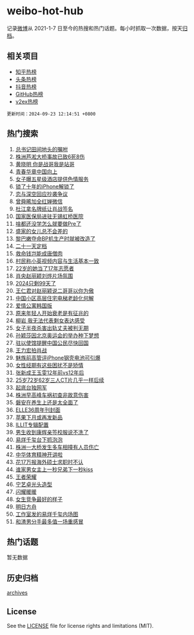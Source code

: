 # weibo-hot-hub

记录[微博](https://www.weibo.com)从 2021-1-7 日至今的热搜和热门话题。每小时抓取一次数据，按天[归档](archives)。

## 相关项目

- [知乎热榜](https://github.com/lonnyzhang423/zhihu-hot-hub)
- [头条热榜](https://github.com/lonnyzhang423/toutiao-hot-hub)
- [抖音热榜](https://github.com/lonnyzhang423/douyin-hot-hub)
- [GitHub热榜](https://github.com/lonnyzhang423/github-hot-hub)
- [v2ex热榜](https://github.com/lonnyzhang423/v2ex-hot-hub)


`更新时间：2024-09-23 12:14:51 +0800`

## 热门搜索

1. [总书记田间地头的嘱咐](https://m.weibo.cn/search?containerid=100103type%3D1%26t%3D10%26q%3D%23%E6%80%BB%E4%B9%A6%E8%AE%B0%E7%94%B0%E9%97%B4%E5%9C%B0%E5%A4%B4%E7%9A%84%E5%98%B1%E5%92%90%23&stream_entry_id=51&isnewpage=1&extparam=seat%3D1%26stream_entry_id%3D51%26c_type%3D51%26pos%3D0%26cate%3D10103%26dgr%3D0%26q%3D%2523%25E6%2580%25BB%25E4%25B9%25A6%25E8%25AE%25B0%25E7%2594%25B0%25E9%2597%25B4%25E5%259C%25B0%25E5%25A4%25B4%25E7%259A%2584%25E5%2598%25B1%25E5%2592%2590%2523%26filter_type%3Drealtimehot%26display_time%3D1727064890%26pre_seqid%3D17270648907420057086)
1. [株洲芦淞大桥事故已致6死8伤](https://m.weibo.cn/search?containerid=100103type%3D1%26t%3D10%26q%3D%23%E6%A0%AA%E6%B4%B2%E8%8A%A6%E6%B7%9E%E5%A4%A7%E6%A1%A5%E4%BA%8B%E6%95%85%E5%B7%B2%E8%87%B46%E6%AD%BB8%E4%BC%A4%23&stream_entry_id=31&isnewpage=1&extparam=seat%3D1%26realpos%3D1%26c_type%3D31%26flag%3D1%26cate%3D5001%26stream_entry_id%3D31%26lcate%3D5001%26pos%3D0%26band_rank%3D1%26dgr%3D0%26q%3D%2523%25E6%25A0%25AA%25E6%25B4%25B2%25E8%258A%25A6%25E6%25B7%259E%25E5%25A4%25A7%25E6%25A1%25A5%25E4%25BA%258B%25E6%2595%2585%25E5%25B7%25B2%25E8%2587%25B46%25E6%25AD%25BB8%25E4%25BC%25A4%2523%26filter_type%3Drealtimehot%26display_time%3D1727064890%26pre_seqid%3D17270648907420057086)
1. [黄晓明 你是战哥我是站哥](https://m.weibo.cn/search?containerid=100103type%3D1%26t%3D10%26q%3D%E9%BB%84%E6%99%93%E6%98%8E+%E4%BD%A0%E6%98%AF%E6%88%98%E5%93%A5%E6%88%91%E6%98%AF%E7%AB%99%E5%93%A5&stream_entry_id=31&isnewpage=1&extparam=seat%3D1%26realpos%3D2%26c_type%3D31%26flag%3D16%26cate%3D5001%26stream_entry_id%3D31%26lcate%3D5001%26pos%3D1%26band_rank%3D2%26dgr%3D0%26q%3D%25E9%25BB%2584%25E6%2599%2593%25E6%2598%258E%2520%25E4%25BD%25A0%25E6%2598%25AF%25E6%2588%2598%25E5%2593%25A5%25E6%2588%2591%25E6%2598%25AF%25E7%25AB%2599%25E5%2593%25A5%26filter_type%3Drealtimehot%26display_time%3D1727064890%26pre_seqid%3D17270648907420057086)
1. [青春华章中国向上](https://m.weibo.cn/search?containerid=100103type%3D1%26t%3D10%26q%3D%23%E9%9D%92%E6%98%A5%E5%8D%8E%E7%AB%A0%E4%B8%AD%E5%9B%BD%E5%90%91%E4%B8%8A%23&stream_entry_id=31&isnewpage=1&extparam=seat%3D1%26realpos%3D3%26c_type%3D31%26flag%3D0%26cate%3D5001%26stream_entry_id%3D31%26lcate%3D5001%26pos%3D2%26band_rank%3D3%26dgr%3D0%26q%3D%2523%25E9%259D%2592%25E6%2598%25A5%25E5%258D%258E%25E7%25AB%25A0%25E4%25B8%25AD%25E5%259B%25BD%25E5%2590%2591%25E4%25B8%258A%2523%26filter_type%3Drealtimehot%26display_time%3D1727064890%26pre_seqid%3D17270648907420057086)
1. [女子曝五星级酒店提供色情服务](https://m.weibo.cn/search?containerid=100103type%3D1%26t%3D10%26q%3D%23%E5%A5%B3%E5%AD%90%E6%9B%9D%E4%BA%94%E6%98%9F%E7%BA%A7%E9%85%92%E5%BA%97%E6%8F%90%E4%BE%9B%E8%89%B2%E6%83%85%E6%9C%8D%E5%8A%A1%23&stream_entry_id=31&isnewpage=1&extparam=seat%3D1%26realpos%3D4%26c_type%3D31%26flag%3D1%26cate%3D5001%26stream_entry_id%3D31%26lcate%3D5001%26pos%3D3%26band_rank%3D4%26dgr%3D0%26q%3D%2523%25E5%25A5%25B3%25E5%25AD%2590%25E6%259B%259D%25E4%25BA%2594%25E6%2598%259F%25E7%25BA%25A7%25E9%2585%2592%25E5%25BA%2597%25E6%258F%2590%25E4%25BE%259B%25E8%2589%25B2%25E6%2583%2585%25E6%259C%258D%25E5%258A%25A1%2523%26filter_type%3Drealtimehot%26display_time%3D1727064890%26pre_seqid%3D17270648907420057086)
1. [锁了十年的iPhone解锁了](https://m.weibo.cn/search?containerid=100103type%3D1%26t%3D10%26q%3D%23%E9%94%81%E4%BA%86%E5%8D%81%E5%B9%B4%E7%9A%84iPhone%E8%A7%A3%E9%94%81%E4%BA%86%23&stream_entry_id=31&isnewpage=1&extparam=seat%3D1%26realpos%3D5%26c_type%3D31%26flag%3D1%26cate%3D5001%26stream_entry_id%3D31%26lcate%3D5001%26pos%3D4%26band_rank%3D5%26dgr%3D0%26q%3D%2523%25E9%2594%2581%25E4%25BA%2586%25E5%258D%2581%25E5%25B9%25B4%25E7%259A%2584iPhone%25E8%25A7%25A3%25E9%2594%2581%25E4%25BA%2586%2523%26filter_type%3Drealtimehot%26display_time%3D1727064890%26pre_seqid%3D17270648907420057086)
1. [恋与深空回应抄袭争议](https://m.weibo.cn/search?containerid=100103type%3D1%26t%3D10%26q%3D%E6%81%8B%E4%B8%8E%E6%B7%B1%E7%A9%BA%E5%9B%9E%E5%BA%94%E6%8A%84%E8%A2%AD%E4%BA%89%E8%AE%AE&stream_entry_id=31&isnewpage=1&extparam=seat%3D1%26realpos%3D6%26c_type%3D31%26flag%3D1%26cate%3D5001%26stream_entry_id%3D31%26lcate%3D5001%26pos%3D5%26band_rank%3D6%26dgr%3D0%26q%3D%25E6%2581%258B%25E4%25B8%258E%25E6%25B7%25B1%25E7%25A9%25BA%25E5%259B%259E%25E5%25BA%2594%25E6%258A%2584%25E8%25A2%25AD%25E4%25BA%2589%25E8%25AE%25AE%26filter_type%3Drealtimehot%26display_time%3D1727064890%26pre_seqid%3D17270648907420057086)
1. [曾舜晞加全红婵微信](https://m.weibo.cn/search?containerid=100103type%3D1%26t%3D10%26q%3D%23%E6%9B%BE%E8%88%9C%E6%99%9E%E5%8A%A0%E5%85%A8%E7%BA%A2%E5%A9%B5%E5%BE%AE%E4%BF%A1%23&stream_entry_id=31&isnewpage=1&extparam=seat%3D1%26realpos%3D7%26c_type%3D31%26flag%3D0%26cate%3D5001%26stream_entry_id%3D31%26lcate%3D5001%26pos%3D6%26band_rank%3D7%26dgr%3D0%26q%3D%2523%25E6%259B%25BE%25E8%2588%259C%25E6%2599%259E%25E5%258A%25A0%25E5%2585%25A8%25E7%25BA%25A2%25E5%25A9%25B5%25E5%25BE%25AE%25E4%25BF%25A1%2523%26filter_type%3Drealtimehot%26display_time%3D1727064890%26pre_seqid%3D17270648907420057086)
1. [杜江拿名牌纸让肖战签名](https://m.weibo.cn/search?containerid=100103type%3D1%26t%3D10%26q%3D%23%E6%9D%9C%E6%B1%9F%E6%8B%BF%E5%90%8D%E7%89%8C%E7%BA%B8%E8%AE%A9%E8%82%96%E6%88%98%E7%AD%BE%E5%90%8D%23&stream_entry_id=31&isnewpage=1&extparam=seat%3D1%26realpos%3D8%26c_type%3D31%26flag%3D16%26cate%3D5001%26stream_entry_id%3D31%26lcate%3D5001%26pos%3D7%26band_rank%3D8%26dgr%3D0%26q%3D%2523%25E6%259D%259C%25E6%25B1%259F%25E6%258B%25BF%25E5%2590%258D%25E7%2589%258C%25E7%25BA%25B8%25E8%25AE%25A9%25E8%2582%2596%25E6%2588%2598%25E7%25AD%25BE%25E5%2590%258D%2523%26filter_type%3Drealtimehot%26display_time%3D1727064890%26pre_seqid%3D17270648907420057086)
1. [国家医保局进驻无锡虹桥医院](https://m.weibo.cn/search?containerid=100103type%3D1%26t%3D10%26q%3D%23%E5%9B%BD%E5%AE%B6%E5%8C%BB%E4%BF%9D%E5%B1%80%E8%BF%9B%E9%A9%BB%E6%97%A0%E9%94%A1%E8%99%B9%E6%A1%A5%E5%8C%BB%E9%99%A2%23&stream_entry_id=31&isnewpage=1&extparam=seat%3D1%26realpos%3D9%26c_type%3D31%26flag%3D1%26cate%3D5001%26stream_entry_id%3D31%26lcate%3D5001%26pos%3D8%26band_rank%3D9%26dgr%3D0%26q%3D%2523%25E5%259B%25BD%25E5%25AE%25B6%25E5%258C%25BB%25E4%25BF%259D%25E5%25B1%2580%25E8%25BF%259B%25E9%25A9%25BB%25E6%2597%25A0%25E9%2594%25A1%25E8%2599%25B9%25E6%25A1%25A5%25E5%258C%25BB%25E9%2599%25A2%2523%26filter_type%3Drealtimehot%26display_time%3D1727064890%26pre_seqid%3D17270648907420057086)
1. [啥都还没学怎么就要做Pre了](https://m.weibo.cn/search?containerid=100103type%3D1%26t%3D10%26q%3D%23%E5%95%A5%E9%83%BD%E8%BF%98%E6%B2%A1%E5%AD%A6%E6%80%8E%E4%B9%88%E5%B0%B1%E8%A6%81%E5%81%9APre%E4%BA%86%23&stream_entry_id=31&isnewpage=1&extparam=seat%3D1%26realpos%3D10%26c_type%3D31%26flag%3D0%26cate%3D5001%26stream_entry_id%3D31%26lcate%3D5001%26pos%3D9%26band_rank%3D10%26dgr%3D0%26q%3D%2523%25E5%2595%25A5%25E9%2583%25BD%25E8%25BF%2598%25E6%25B2%25A1%25E5%25AD%25A6%25E6%2580%258E%25E4%25B9%2588%25E5%25B0%25B1%25E8%25A6%2581%25E5%2581%259APre%25E4%25BA%2586%2523%26filter_type%3Drealtimehot%26display_time%3D1727064890%26pre_seqid%3D17270648907420057086)
1. [盛家的女儿总不会差的](https://m.weibo.cn/search?containerid=100103type%3D1%26t%3D10%26q%3D%E7%9B%9B%E5%AE%B6%E7%9A%84%E5%A5%B3%E5%84%BF%E6%80%BB%E4%B8%8D%E4%BC%9A%E5%B7%AE%E7%9A%84&stream_entry_id=31&isnewpage=1&extparam=seat%3D1%26realpos%3D11%26c_type%3D31%26flag%3D2%26cate%3D5001%26stream_entry_id%3D31%26lcate%3D5001%26pos%3D10%26band_rank%3D11%26dgr%3D0%26q%3D%25E7%259B%259B%25E5%25AE%25B6%25E7%259A%2584%25E5%25A5%25B3%25E5%2584%25BF%25E6%2580%25BB%25E4%25B8%258D%25E4%25BC%259A%25E5%25B7%25AE%25E7%259A%2584%26filter_type%3Drealtimehot%26display_time%3D1727064890%26pre_seqid%3D17270648907420057086)
1. [黎巴嫩夺命BP机生产时就被改造了](https://m.weibo.cn/search?containerid=100103type%3D1%26t%3D10%26q%3D%23%E9%BB%8E%E5%B7%B4%E5%AB%A9%E5%A4%BA%E5%91%BDBP%E6%9C%BA%E7%94%9F%E4%BA%A7%E6%97%B6%E5%B0%B1%E8%A2%AB%E6%94%B9%E9%80%A0%E4%BA%86%23&stream_entry_id=31&isnewpage=1&extparam=seat%3D1%26realpos%3D12%26c_type%3D31%26flag%3D1%26cate%3D5001%26stream_entry_id%3D31%26lcate%3D5001%26pos%3D11%26band_rank%3D12%26dgr%3D0%26q%3D%2523%25E9%25BB%258E%25E5%25B7%25B4%25E5%25AB%25A9%25E5%25A4%25BA%25E5%2591%25BDBP%25E6%259C%25BA%25E7%2594%259F%25E4%25BA%25A7%25E6%2597%25B6%25E5%25B0%25B1%25E8%25A2%25AB%25E6%2594%25B9%25E9%2580%25A0%25E4%25BA%2586%2523%26filter_type%3Drealtimehot%26display_time%3D1727064890%26pre_seqid%3D17270648907420057086)
1. [二十一天定档](https://m.weibo.cn/search?containerid=100103type%3D1%26t%3D10%26q%3D%23%E4%BA%8C%E5%8D%81%E4%B8%80%E5%A4%A9%E5%AE%9A%E6%A1%A3%23&stream_entry_id=31&isnewpage=1&extparam=seat%3D1%26realpos%3D13%26c_type%3D31%26flag%3D1%26cate%3D5001%26stream_entry_id%3D31%26lcate%3D5001%26pos%3D12%26band_rank%3D13%26dgr%3D0%26q%3D%2523%25E4%25BA%258C%25E5%258D%2581%25E4%25B8%2580%25E5%25A4%25A9%25E5%25AE%259A%25E6%25A1%25A3%2523%26filter_type%3Drealtimehot%26display_time%3D1727064890%26pre_seqid%3D17270648907420057086)
1. [救命钱岂能成唐僧肉](https://m.weibo.cn/search?containerid=100103type%3D1%26t%3D10%26q%3D%23%E6%95%91%E5%91%BD%E9%92%B1%E5%B2%82%E8%83%BD%E6%88%90%E5%94%90%E5%83%A7%E8%82%89%23&stream_entry_id=31&isnewpage=1&extparam=seat%3D1%26realpos%3D14%26c_type%3D31%26flag%3D1%26cate%3D5001%26stream_entry_id%3D31%26lcate%3D5001%26pos%3D13%26band_rank%3D14%26dgr%3D0%26q%3D%2523%25E6%2595%2591%25E5%2591%25BD%25E9%2592%25B1%25E5%25B2%2582%25E8%2583%25BD%25E6%2588%2590%25E5%2594%2590%25E5%2583%25A7%25E8%2582%2589%2523%26filter_type%3Drealtimehot%26display_time%3D1727064890%26pre_seqid%3D17270648907420057086)
1. [村民称小英视频内容与生活基本一致](https://m.weibo.cn/search?containerid=100103type%3D1%26t%3D10%26q%3D%23%E6%9D%91%E6%B0%91%E7%A7%B0%E5%B0%8F%E8%8B%B1%E8%A7%86%E9%A2%91%E5%86%85%E5%AE%B9%E4%B8%8E%E7%94%9F%E6%B4%BB%E5%9F%BA%E6%9C%AC%E4%B8%80%E8%87%B4%23&stream_entry_id=31&isnewpage=1&extparam=seat%3D1%26realpos%3D15%26c_type%3D31%26flag%3D1%26cate%3D5001%26stream_entry_id%3D31%26lcate%3D5001%26pos%3D14%26band_rank%3D15%26dgr%3D0%26q%3D%2523%25E6%259D%2591%25E6%25B0%2591%25E7%25A7%25B0%25E5%25B0%258F%25E8%258B%25B1%25E8%25A7%2586%25E9%25A2%2591%25E5%2586%2585%25E5%25AE%25B9%25E4%25B8%258E%25E7%2594%259F%25E6%25B4%25BB%25E5%259F%25BA%25E6%259C%25AC%25E4%25B8%2580%25E8%2587%25B4%2523%26filter_type%3Drealtimehot%26display_time%3D1727064890%26pre_seqid%3D17270648907420057086)
1. [22岁的她当了17年志愿者](https://m.weibo.cn/search?containerid=100103type%3D1%26t%3D10%26q%3D%2322%E5%B2%81%E7%9A%84%E5%A5%B9%E5%BD%93%E4%BA%8617%E5%B9%B4%E5%BF%97%E6%84%BF%E8%80%85%23&stream_entry_id=31&isnewpage=1&extparam=seat%3D1%26realpos%3D16%26c_type%3D31%26flag%3D32768%26cate%3D5001%26stream_entry_id%3D31%26lcate%3D5001%26pos%3D15%26band_rank%3D16%26dgr%3D0%26q%3D%252322%25E5%25B2%2581%25E7%259A%2584%25E5%25A5%25B9%25E5%25BD%2593%25E4%25BA%258617%25E5%25B9%25B4%25E5%25BF%2597%25E6%2584%25BF%25E8%2580%2585%2523%26filter_type%3Drealtimehot%26display_time%3D1727064890%26pre_seqid%3D17270648907420057086)
1. [肖央赵丽颖刘烨片场氛围](https://m.weibo.cn/search?containerid=100103type%3D1%26t%3D10%26q%3D%23%E8%82%96%E5%A4%AE%E8%B5%B5%E4%B8%BD%E9%A2%96%E5%88%98%E7%83%A8%E7%89%87%E5%9C%BA%E6%B0%9B%E5%9B%B4%23&stream_entry_id=31&isnewpage=1&extparam=seat%3D1%26realpos%3D17%26c_type%3D31%26flag%3D1%26cate%3D5001%26stream_entry_id%3D31%26lcate%3D5001%26pos%3D16%26band_rank%3D17%26dgr%3D0%26q%3D%2523%25E8%2582%2596%25E5%25A4%25AE%25E8%25B5%25B5%25E4%25B8%25BD%25E9%25A2%2596%25E5%2588%2598%25E7%2583%25A8%25E7%2589%2587%25E5%259C%25BA%25E6%25B0%259B%25E5%259B%25B4%2523%26filter_type%3Drealtimehot%26display_time%3D1727064890%26pre_seqid%3D17270648907420057086)
1. [2024只剩99天了](https://m.weibo.cn/search?containerid=100103type%3D1%26t%3D10%26q%3D%232024%E5%8F%AA%E5%89%A999%E5%A4%A9%E4%BA%86%23&stream_entry_id=31&isnewpage=1&extparam=seat%3D1%26realpos%3D18%26c_type%3D31%26flag%3D0%26cate%3D5001%26stream_entry_id%3D31%26lcate%3D5001%26pos%3D17%26band_rank%3D18%26dgr%3D0%26q%3D%25232024%25E5%258F%25AA%25E5%2589%25A999%25E5%25A4%25A9%25E4%25BA%2586%2523%26filter_type%3Drealtimehot%26display_time%3D1727064890%26pre_seqid%3D17270648907420057086)
1. [王仁君对赵丽颖说二哥哥以你为傲](https://m.weibo.cn/search?containerid=100103type%3D1%26t%3D10%26q%3D%23%E7%8E%8B%E4%BB%81%E5%90%9B%E5%AF%B9%E8%B5%B5%E4%B8%BD%E9%A2%96%E8%AF%B4%E4%BA%8C%E5%93%A5%E5%93%A5%E4%BB%A5%E4%BD%A0%E4%B8%BA%E5%82%B2%23&stream_entry_id=31&isnewpage=1&extparam=seat%3D1%26realpos%3D19%26c_type%3D31%26flag%3D1%26cate%3D5001%26stream_entry_id%3D31%26lcate%3D5001%26pos%3D18%26band_rank%3D19%26dgr%3D0%26q%3D%2523%25E7%258E%258B%25E4%25BB%2581%25E5%2590%259B%25E5%25AF%25B9%25E8%25B5%25B5%25E4%25B8%25BD%25E9%25A2%2596%25E8%25AF%25B4%25E4%25BA%258C%25E5%2593%25A5%25E5%2593%25A5%25E4%25BB%25A5%25E4%25BD%25A0%25E4%25B8%25BA%25E5%2582%25B2%2523%26filter_type%3Drealtimehot%26display_time%3D1727064890%26pre_seqid%3D17270648907420057086)
1. [中国小区高层住宅电梯老龄化何解](https://m.weibo.cn/search?containerid=100103type%3D1%26t%3D10%26q%3D%23%E4%B8%AD%E5%9B%BD%E5%B0%8F%E5%8C%BA%E9%AB%98%E5%B1%82%E4%BD%8F%E5%AE%85%E7%94%B5%E6%A2%AF%E8%80%81%E9%BE%84%E5%8C%96%E4%BD%95%E8%A7%A3%23&stream_entry_id=31&isnewpage=1&extparam=seat%3D1%26realpos%3D20%26c_type%3D31%26flag%3D1%26cate%3D5001%26stream_entry_id%3D31%26lcate%3D5001%26pos%3D19%26band_rank%3D20%26dgr%3D0%26q%3D%2523%25E4%25B8%25AD%25E5%259B%25BD%25E5%25B0%258F%25E5%258C%25BA%25E9%25AB%2598%25E5%25B1%2582%25E4%25BD%258F%25E5%25AE%2585%25E7%2594%25B5%25E6%25A2%25AF%25E8%2580%2581%25E9%25BE%2584%25E5%258C%2596%25E4%25BD%2595%25E8%25A7%25A3%2523%26filter_type%3Drealtimehot%26display_time%3D1727064890%26pre_seqid%3D17270648907420057086)
1. [爱情公寓韩国版](https://m.weibo.cn/search?containerid=100103type%3D1%26t%3D10%26q%3D%E7%88%B1%E6%83%85%E5%85%AC%E5%AF%93%E9%9F%A9%E5%9B%BD%E7%89%88&stream_entry_id=31&isnewpage=1&extparam=seat%3D1%26realpos%3D21%26c_type%3D31%26flag%3D1%26cate%3D5001%26stream_entry_id%3D31%26lcate%3D5001%26pos%3D20%26band_rank%3D21%26dgr%3D0%26q%3D%25E7%2588%25B1%25E6%2583%2585%25E5%2585%25AC%25E5%25AF%2593%25E9%259F%25A9%25E5%259B%25BD%25E7%2589%2588%26filter_type%3Drealtimehot%26display_time%3D1727064890%26pre_seqid%3D17270648907420057086)
1. [原来年轻人开始衰老是有征兆的](https://m.weibo.cn/search?containerid=100103type%3D1%26t%3D10%26q%3D%23%E5%8E%9F%E6%9D%A5%E5%B9%B4%E8%BD%BB%E4%BA%BA%E5%BC%80%E5%A7%8B%E8%A1%B0%E8%80%81%E6%98%AF%E6%9C%89%E5%BE%81%E5%85%86%E7%9A%84%23&stream_entry_id=31&isnewpage=1&extparam=seat%3D1%26realpos%3D22%26c_type%3D31%26flag%3D1%26cate%3D5001%26stream_entry_id%3D31%26lcate%3D5001%26pos%3D21%26band_rank%3D22%26dgr%3D0%26q%3D%2523%25E5%258E%259F%25E6%259D%25A5%25E5%25B9%25B4%25E8%25BD%25BB%25E4%25BA%25BA%25E5%25BC%2580%25E5%25A7%258B%25E8%25A1%25B0%25E8%2580%2581%25E6%2598%25AF%25E6%259C%2589%25E5%25BE%2581%25E5%2585%2586%25E7%259A%2584%2523%26filter_type%3Drealtimehot%26display_time%3D1727064890%26pre_seqid%3D17270648907420057086)
1. [柳岩 我无法代表剩女表达感受](https://m.weibo.cn/search?containerid=100103type%3D1%26t%3D10%26q%3D%E6%9F%B3%E5%B2%A9+%E6%88%91%E6%97%A0%E6%B3%95%E4%BB%A3%E8%A1%A8%E5%89%A9%E5%A5%B3%E8%A1%A8%E8%BE%BE%E6%84%9F%E5%8F%97&stream_entry_id=31&isnewpage=1&extparam=seat%3D1%26realpos%3D23%26c_type%3D31%26flag%3D1%26cate%3D5001%26stream_entry_id%3D31%26lcate%3D5001%26pos%3D22%26band_rank%3D23%26dgr%3D0%26q%3D%25E6%259F%25B3%25E5%25B2%25A9%2520%25E6%2588%2591%25E6%2597%25A0%25E6%25B3%2595%25E4%25BB%25A3%25E8%25A1%25A8%25E5%2589%25A9%25E5%25A5%25B3%25E8%25A1%25A8%25E8%25BE%25BE%25E6%2584%259F%25E5%258F%2597%26filter_type%3Drealtimehot%26display_time%3D1727064890%26pre_seqid%3D17270648907420057086)
1. [女子半夜杀害出轨丈夫被判无期](https://m.weibo.cn/search?containerid=100103type%3D1%26t%3D10%26q%3D%23%E5%A5%B3%E5%AD%90%E5%8D%8A%E5%A4%9C%E6%9D%80%E5%AE%B3%E5%87%BA%E8%BD%A8%E4%B8%88%E5%A4%AB%E8%A2%AB%E5%88%A4%E6%97%A0%E6%9C%9F%23&stream_entry_id=31&isnewpage=1&extparam=seat%3D1%26realpos%3D24%26c_type%3D31%26flag%3D0%26cate%3D5001%26stream_entry_id%3D31%26lcate%3D5001%26pos%3D23%26band_rank%3D24%26dgr%3D0%26q%3D%2523%25E5%25A5%25B3%25E5%25AD%2590%25E5%258D%258A%25E5%25A4%259C%25E6%259D%2580%25E5%25AE%25B3%25E5%2587%25BA%25E8%25BD%25A8%25E4%25B8%2588%25E5%25A4%25AB%25E8%25A2%25AB%25E5%2588%25A4%25E6%2597%25A0%25E6%259C%259F%2523%26filter_type%3Drealtimehot%26display_time%3D1727064890%26pre_seqid%3D17270648907420057086)
1. [孙颖莎因北京奥运会的举办种下梦想](https://m.weibo.cn/search?containerid=100103type%3D1%26t%3D10%26q%3D%23%E5%AD%99%E9%A2%96%E8%8E%8E%E5%9B%A0%E5%8C%97%E4%BA%AC%E5%A5%A5%E8%BF%90%E4%BC%9A%E7%9A%84%E4%B8%BE%E5%8A%9E%E7%A7%8D%E4%B8%8B%E6%A2%A6%E6%83%B3%23&stream_entry_id=31&isnewpage=1&extparam=seat%3D1%26realpos%3D25%26c_type%3D31%26flag%3D1%26cate%3D5001%26stream_entry_id%3D31%26lcate%3D5001%26pos%3D24%26band_rank%3D25%26dgr%3D0%26q%3D%2523%25E5%25AD%2599%25E9%25A2%2596%25E8%258E%258E%25E5%259B%25A0%25E5%258C%2597%25E4%25BA%25AC%25E5%25A5%25A5%25E8%25BF%2590%25E4%25BC%259A%25E7%259A%2584%25E4%25B8%25BE%25E5%258A%259E%25E7%25A7%258D%25E4%25B8%258B%25E6%25A2%25A6%25E6%2583%25B3%2523%26filter_type%3Drealtimehot%26display_time%3D1727064890%26pre_seqid%3D17270648907420057086)
1. [驻以使馆提醒中国公民尽快回国](https://m.weibo.cn/search?containerid=100103type%3D1%26t%3D10%26q%3D%23%E9%A9%BB%E4%BB%A5%E4%BD%BF%E9%A6%86%E6%8F%90%E9%86%92%E4%B8%AD%E5%9B%BD%E5%85%AC%E6%B0%91%E5%B0%BD%E5%BF%AB%E5%9B%9E%E5%9B%BD%23&stream_entry_id=31&isnewpage=1&extparam=seat%3D1%26realpos%3D26%26c_type%3D31%26flag%3D1%26cate%3D5001%26stream_entry_id%3D31%26lcate%3D5001%26pos%3D25%26band_rank%3D26%26dgr%3D0%26q%3D%2523%25E9%25A9%25BB%25E4%25BB%25A5%25E4%25BD%25BF%25E9%25A6%2586%25E6%258F%2590%25E9%2586%2592%25E4%25B8%25AD%25E5%259B%25BD%25E5%2585%25AC%25E6%25B0%2591%25E5%25B0%25BD%25E5%25BF%25AB%25E5%259B%259E%25E5%259B%25BD%2523%26filter_type%3Drealtimehot%26display_time%3D1727064890%26pre_seqid%3D17270648907420057086)
1. [王力宏拍肖战](https://m.weibo.cn/search?containerid=100103type%3D1%26t%3D10%26q%3D%23%E7%8E%8B%E5%8A%9B%E5%AE%8F%E6%8B%8D%E8%82%96%E6%88%98%23&stream_entry_id=31&isnewpage=1&extparam=seat%3D1%26realpos%3D27%26c_type%3D31%26flag%3D0%26cate%3D5001%26stream_entry_id%3D31%26lcate%3D5001%26pos%3D26%26band_rank%3D27%26dgr%3D0%26q%3D%2523%25E7%258E%258B%25E5%258A%259B%25E5%25AE%258F%25E6%258B%258D%25E8%2582%2596%25E6%2588%2598%2523%26filter_type%3Drealtimehot%26display_time%3D1727064890%26pre_seqid%3D17270648907420057086)
1. [魅族前高管评iPhone钢壳电池可引爆](https://m.weibo.cn/search?containerid=100103type%3D1%26t%3D10%26q%3D%23%E9%AD%85%E6%97%8F%E5%89%8D%E9%AB%98%E7%AE%A1%E8%AF%84iPhone%E9%92%A2%E5%A3%B3%E7%94%B5%E6%B1%A0%E5%8F%AF%E5%BC%95%E7%88%86%23&stream_entry_id=31&isnewpage=1&extparam=seat%3D1%26realpos%3D28%26c_type%3D31%26flag%3D1%26cate%3D5001%26stream_entry_id%3D31%26lcate%3D5001%26pos%3D27%26band_rank%3D28%26dgr%3D0%26q%3D%2523%25E9%25AD%2585%25E6%2597%258F%25E5%2589%258D%25E9%25AB%2598%25E7%25AE%25A1%25E8%25AF%2584iPhone%25E9%2592%25A2%25E5%25A3%25B3%25E7%2594%25B5%25E6%25B1%25A0%25E5%258F%25AF%25E5%25BC%2595%25E7%2588%2586%2523%26filter_type%3Drealtimehot%26display_time%3D1727064890%26pre_seqid%3D17270648907420057086)
1. [女性经期有这些困扰不是矫情](https://m.weibo.cn/search?containerid=100103type%3D1%26t%3D10%26q%3D%23%E5%A5%B3%E6%80%A7%E7%BB%8F%E6%9C%9F%E6%9C%89%E8%BF%99%E4%BA%9B%E5%9B%B0%E6%89%B0%E4%B8%8D%E6%98%AF%E7%9F%AB%E6%83%85%23&stream_entry_id=31&isnewpage=1&extparam=seat%3D1%26realpos%3D29%26c_type%3D31%26flag%3D0%26cate%3D5001%26stream_entry_id%3D31%26filter_type%3Drealtimehot%26lcate%3D5001%26q%3D%2523%25E5%25A5%25B3%25E6%2580%25A7%25E7%25BB%258F%25E6%259C%259F%25E6%259C%2589%25E8%25BF%2599%25E4%25BA%259B%25E5%259B%25B0%25E6%2589%25B0%25E4%25B8%258D%25E6%2598%25AF%25E7%259F%25AB%25E6%2583%2585%2523%26adid%3D255957%26dgr%3D0%26band_rank%3D29%26pos%3D28%26display_time%3D1727064890%26pre_seqid%3D17270648907420057086)
1. [张新成王玉雯12年前vs12年后](https://m.weibo.cn/search?containerid=100103type%3D1%26t%3D10%26q%3D%23%E5%BC%A0%E6%96%B0%E6%88%90%E7%8E%8B%E7%8E%89%E9%9B%AF12%E5%B9%B4%E5%89%8Dvs12%E5%B9%B4%E5%90%8E%23&stream_entry_id=31&isnewpage=1&extparam=seat%3D1%26realpos%3D30%26c_type%3D31%26flag%3D0%26cate%3D5001%26stream_entry_id%3D31%26lcate%3D5001%26pos%3D29%26band_rank%3D30%26dgr%3D0%26q%3D%2523%25E5%25BC%25A0%25E6%2596%25B0%25E6%2588%2590%25E7%258E%258B%25E7%258E%2589%25E9%259B%25AF12%25E5%25B9%25B4%25E5%2589%258Dvs12%25E5%25B9%25B4%25E5%2590%258E%2523%26filter_type%3Drealtimehot%26display_time%3D1727064890%26pre_seqid%3D17270648907420057086)
1. [25岁72岁62岁三人CT片几乎一样后续](https://m.weibo.cn/search?containerid=100103type%3D1%26t%3D10%26q%3D25%E5%B2%8172%E5%B2%8162%E5%B2%81%E4%B8%89%E4%BA%BACT%E7%89%87%E5%87%A0%E4%B9%8E%E4%B8%80%E6%A0%B7%E5%90%8E%E7%BB%AD&stream_entry_id=31&isnewpage=1&extparam=seat%3D1%26realpos%3D31%26c_type%3D31%26flag%3D1%26cate%3D5001%26stream_entry_id%3D31%26lcate%3D5001%26pos%3D30%26band_rank%3D31%26dgr%3D0%26q%3D25%25E5%25B2%258172%25E5%25B2%258162%25E5%25B2%2581%25E4%25B8%2589%25E4%25BA%25BACT%25E7%2589%2587%25E5%2587%25A0%25E4%25B9%258E%25E4%25B8%2580%25E6%25A0%25B7%25E5%2590%258E%25E7%25BB%25AD%26filter_type%3Drealtimehot%26display_time%3D1727064890%26pre_seqid%3D17270648907420057086)
1. [起底台独网军](https://m.weibo.cn/search?containerid=100103type%3D1%26t%3D10%26q%3D%23%E8%B5%B7%E5%BA%95%E5%8F%B0%E7%8B%AC%E7%BD%91%E5%86%9B%23&stream_entry_id=31&isnewpage=1&extparam=seat%3D1%26realpos%3D32%26c_type%3D31%26flag%3D0%26cate%3D5001%26stream_entry_id%3D31%26lcate%3D5001%26pos%3D31%26band_rank%3D32%26dgr%3D0%26q%3D%2523%25E8%25B5%25B7%25E5%25BA%2595%25E5%258F%25B0%25E7%258B%25AC%25E7%25BD%2591%25E5%2586%259B%2523%26filter_type%3Drealtimehot%26display_time%3D1727064890%26pre_seqid%3D17270648907420057086)
1. [株洲早高峰车祸初查非故意伤害](https://m.weibo.cn/search?containerid=100103type%3D1%26t%3D10%26q%3D%23%E6%A0%AA%E6%B4%B2%E6%97%A9%E9%AB%98%E5%B3%B0%E8%BD%A6%E7%A5%B8%E5%88%9D%E6%9F%A5%E9%9D%9E%E6%95%85%E6%84%8F%E4%BC%A4%E5%AE%B3%23&stream_entry_id=31&isnewpage=1&extparam=seat%3D1%26realpos%3D33%26c_type%3D31%26flag%3D1%26cate%3D5001%26stream_entry_id%3D31%26lcate%3D5001%26pos%3D32%26band_rank%3D33%26dgr%3D0%26q%3D%2523%25E6%25A0%25AA%25E6%25B4%25B2%25E6%2597%25A9%25E9%25AB%2598%25E5%25B3%25B0%25E8%25BD%25A6%25E7%25A5%25B8%25E5%2588%259D%25E6%259F%25A5%25E9%259D%259E%25E6%2595%2585%25E6%2584%258F%25E4%25BC%25A4%25E5%25AE%25B3%2523%26filter_type%3Drealtimehot%26display_time%3D1727064890%26pre_seqid%3D17270648907420057086)
1. [磐安在养生上还是太全面了](https://m.weibo.cn/search?containerid=100103type%3D1%26t%3D10%26q%3D%23%E7%A3%90%E5%AE%89%E5%9C%A8%E5%85%BB%E7%94%9F%E4%B8%8A%E8%BF%98%E6%98%AF%E5%A4%AA%E5%85%A8%E9%9D%A2%E4%BA%86%23&stream_entry_id=31&isnewpage=1&extparam=seat%3D1%26realpos%3D34%26c_type%3D31%26flag%3D0%26cate%3D5001%26stream_entry_id%3D31%26filter_type%3Drealtimehot%26lcate%3D5001%26q%3D%2523%25E7%25A3%2590%25E5%25AE%2589%25E5%259C%25A8%25E5%2585%25BB%25E7%2594%259F%25E4%25B8%258A%25E8%25BF%2598%25E6%2598%25AF%25E5%25A4%25AA%25E5%2585%25A8%25E9%259D%25A2%25E4%25BA%2586%2523%26adid%3D256222%26dgr%3D0%26band_rank%3D34%26pos%3D33%26display_time%3D1727064890%26pre_seqid%3D17270648907420057086)
1. [ELLE36周年刊封面](https://m.weibo.cn/search?containerid=100103type%3D1%26t%3D10%26q%3D%23ELLE36%E5%91%A8%E5%B9%B4%E5%88%8A%E5%B0%81%E9%9D%A2%23&stream_entry_id=31&isnewpage=1&extparam=seat%3D1%26realpos%3D35%26c_type%3D31%26flag%3D1%26cate%3D5001%26stream_entry_id%3D31%26lcate%3D5001%26pos%3D34%26band_rank%3D35%26dgr%3D0%26q%3D%2523ELLE36%25E5%2591%25A8%25E5%25B9%25B4%25E5%2588%258A%25E5%25B0%2581%25E9%259D%25A2%2523%26filter_type%3Drealtimehot%26display_time%3D1727064890%26pre_seqid%3D17270648907420057086)
1. [苹果下月或再发新品](https://m.weibo.cn/search?containerid=100103type%3D1%26t%3D10%26q%3D%23%E8%8B%B9%E6%9E%9C%E4%B8%8B%E6%9C%88%E6%88%96%E5%86%8D%E5%8F%91%E6%96%B0%E5%93%81%23&stream_entry_id=31&isnewpage=1&extparam=seat%3D1%26realpos%3D36%26c_type%3D31%26flag%3D1%26cate%3D5001%26stream_entry_id%3D31%26lcate%3D5001%26pos%3D35%26band_rank%3D36%26dgr%3D0%26q%3D%2523%25E8%258B%25B9%25E6%259E%259C%25E4%25B8%258B%25E6%259C%2588%25E6%2588%2596%25E5%2586%258D%25E5%258F%2591%25E6%2596%25B0%25E5%2593%2581%2523%26filter_type%3Drealtimehot%26display_time%3D1727064890%26pre_seqid%3D17270648907420057086)
1. [ILLIT专辑配置](https://m.weibo.cn/search?containerid=100103type%3D1%26t%3D10%26q%3DILLIT%E4%B8%93%E8%BE%91%E9%85%8D%E7%BD%AE&stream_entry_id=31&isnewpage=1&extparam=seat%3D1%26realpos%3D37%26c_type%3D31%26flag%3D1%26cate%3D5001%26stream_entry_id%3D31%26lcate%3D5001%26pos%3D36%26band_rank%3D37%26dgr%3D0%26q%3DILLIT%25E4%25B8%2593%25E8%25BE%2591%25E9%2585%258D%25E7%25BD%25AE%26filter_type%3Drealtimehot%26display_time%3D1727064890%26pre_seqid%3D17270648907420057086)
1. [男生收到康辉亲签校服说不洗了](https://m.weibo.cn/search?containerid=100103type%3D1%26t%3D10%26q%3D%23%E7%94%B7%E7%94%9F%E6%94%B6%E5%88%B0%E5%BA%B7%E8%BE%89%E4%BA%B2%E7%AD%BE%E6%A0%A1%E6%9C%8D%E8%AF%B4%E4%B8%8D%E6%B4%97%E4%BA%86%23&stream_entry_id=31&isnewpage=1&extparam=seat%3D1%26realpos%3D38%26c_type%3D31%26flag%3D32768%26cate%3D5001%26stream_entry_id%3D31%26lcate%3D5001%26pos%3D37%26band_rank%3D38%26dgr%3D0%26q%3D%2523%25E7%2594%25B7%25E7%2594%259F%25E6%2594%25B6%25E5%2588%25B0%25E5%25BA%25B7%25E8%25BE%2589%25E4%25BA%25B2%25E7%25AD%25BE%25E6%25A0%25A1%25E6%259C%258D%25E8%25AF%25B4%25E4%25B8%258D%25E6%25B4%2597%25E4%25BA%2586%2523%26filter_type%3Drealtimehot%26display_time%3D1727064890%26pre_seqid%3D17270648907420057086)
1. [易烊千玺台下抓泡泡](https://m.weibo.cn/search?containerid=100103type%3D1%26t%3D10%26q%3D%E6%98%93%E7%83%8A%E5%8D%83%E7%8E%BA%E5%8F%B0%E4%B8%8B%E6%8A%93%E6%B3%A1%E6%B3%A1&stream_entry_id=31&isnewpage=1&extparam=seat%3D1%26realpos%3D39%26c_type%3D31%26flag%3D0%26cate%3D5001%26stream_entry_id%3D31%26lcate%3D5001%26pos%3D38%26band_rank%3D39%26dgr%3D0%26q%3D%25E6%2598%2593%25E7%2583%258A%25E5%258D%2583%25E7%258E%25BA%25E5%258F%25B0%25E4%25B8%258B%25E6%258A%2593%25E6%25B3%25A1%25E6%25B3%25A1%26filter_type%3Drealtimehot%26display_time%3D1727064890%26pre_seqid%3D17270648907420057086)
1. [株洲一大桥发生多车相撞有人员伤亡](https://m.weibo.cn/search?containerid=100103type%3D1%26t%3D10%26q%3D%23%E6%A0%AA%E6%B4%B2%E4%B8%80%E5%A4%A7%E6%A1%A5%E5%8F%91%E7%94%9F%E5%A4%9A%E8%BD%A6%E7%9B%B8%E6%92%9E%E6%9C%89%E4%BA%BA%E5%91%98%E4%BC%A4%E4%BA%A1%23&stream_entry_id=31&isnewpage=1&extparam=seat%3D1%26realpos%3D40%26c_type%3D31%26flag%3D0%26cate%3D5001%26stream_entry_id%3D31%26lcate%3D5001%26pos%3D39%26band_rank%3D40%26dgr%3D0%26q%3D%2523%25E6%25A0%25AA%25E6%25B4%25B2%25E4%25B8%2580%25E5%25A4%25A7%25E6%25A1%25A5%25E5%258F%2591%25E7%2594%259F%25E5%25A4%259A%25E8%25BD%25A6%25E7%259B%25B8%25E6%2592%259E%25E6%259C%2589%25E4%25BA%25BA%25E5%2591%2598%25E4%25BC%25A4%25E4%25BA%25A1%2523%26filter_type%3Drealtimehot%26display_time%3D1727064890%26pre_seqid%3D17270648907420057086)
1. [中华体育精神开讲啦](https://m.weibo.cn/search?containerid=100103type%3D1%26t%3D10%26q%3D%23%E4%B8%AD%E5%8D%8E%E4%BD%93%E8%82%B2%E7%B2%BE%E7%A5%9E%E5%BC%80%E8%AE%B2%E5%95%A6%23&stream_entry_id=31&isnewpage=1&extparam=seat%3D1%26realpos%3D41%26c_type%3D31%26flag%3D1%26cate%3D5001%26stream_entry_id%3D31%26lcate%3D5001%26pos%3D40%26band_rank%3D41%26dgr%3D0%26q%3D%2523%25E4%25B8%25AD%25E5%258D%258E%25E4%25BD%2593%25E8%2582%25B2%25E7%25B2%25BE%25E7%25A5%259E%25E5%25BC%2580%25E8%25AE%25B2%25E5%2595%25A6%2523%26filter_type%3Drealtimehot%26display_time%3D1727064890%26pre_seqid%3D17270648907420057086)
1. [花17万报海外硕士求职时不认](https://m.weibo.cn/search?containerid=100103type%3D1%26t%3D10%26q%3D%23%E8%8A%B117%E4%B8%87%E6%8A%A5%E6%B5%B7%E5%A4%96%E7%A1%95%E5%A3%AB%E6%B1%82%E8%81%8C%E6%97%B6%E4%B8%8D%E8%AE%A4%23&stream_entry_id=31&isnewpage=1&extparam=seat%3D1%26realpos%3D42%26c_type%3D31%26flag%3D1%26cate%3D5001%26stream_entry_id%3D31%26lcate%3D5001%26pos%3D41%26band_rank%3D42%26dgr%3D0%26q%3D%2523%25E8%258A%25B117%25E4%25B8%2587%25E6%258A%25A5%25E6%25B5%25B7%25E5%25A4%2596%25E7%25A1%2595%25E5%25A3%25AB%25E6%25B1%2582%25E8%2581%258C%25E6%2597%25B6%25E4%25B8%258D%25E8%25AE%25A4%2523%26filter_type%3Drealtimehot%26display_time%3D1727064890%26pre_seqid%3D17270648907420057086)
1. [谁家男女主上一秒兄弟下一秒kiss](https://m.weibo.cn/search?containerid=100103type%3D1%26t%3D10%26q%3D%E8%B0%81%E5%AE%B6%E7%94%B7%E5%A5%B3%E4%B8%BB%E4%B8%8A%E4%B8%80%E7%A7%92%E5%85%84%E5%BC%9F%E4%B8%8B%E4%B8%80%E7%A7%92kiss&stream_entry_id=31&isnewpage=1&extparam=seat%3D1%26realpos%3D43%26c_type%3D31%26flag%3D1%26cate%3D5001%26stream_entry_id%3D31%26lcate%3D5001%26pos%3D42%26band_rank%3D43%26dgr%3D0%26q%3D%25E8%25B0%2581%25E5%25AE%25B6%25E7%2594%25B7%25E5%25A5%25B3%25E4%25B8%25BB%25E4%25B8%258A%25E4%25B8%2580%25E7%25A7%2592%25E5%2585%2584%25E5%25BC%259F%25E4%25B8%258B%25E4%25B8%2580%25E7%25A7%2592kiss%26filter_type%3Drealtimehot%26display_time%3D1727064890%26pre_seqid%3D17270648907420057086)
1. [王者荣耀](https://m.weibo.cn/search?containerid=100103type%3D1%26t%3D10%26q%3D%E7%8E%8B%E8%80%85%E8%8D%A3%E8%80%80&stream_entry_id=31&isnewpage=1&extparam=seat%3D1%26realpos%3D44%26c_type%3D31%26flag%3D1%26cate%3D5001%26stream_entry_id%3D31%26lcate%3D5001%26pos%3D43%26band_rank%3D44%26dgr%3D0%26q%3D%25E7%258E%258B%25E8%2580%2585%25E8%258D%25A3%25E8%2580%2580%26filter_type%3Drealtimehot%26display_time%3D1727064890%26pre_seqid%3D17270648907420057086)
1. [宁艺卓光头造型](https://m.weibo.cn/search?containerid=100103type%3D1%26t%3D10%26q%3D%23%E5%AE%81%E8%89%BA%E5%8D%93%E5%85%89%E5%A4%B4%E9%80%A0%E5%9E%8B%23&stream_entry_id=31&isnewpage=1&extparam=seat%3D1%26realpos%3D45%26c_type%3D31%26flag%3D0%26cate%3D5001%26stream_entry_id%3D31%26lcate%3D5001%26pos%3D44%26band_rank%3D45%26dgr%3D0%26q%3D%2523%25E5%25AE%2581%25E8%2589%25BA%25E5%258D%2593%25E5%2585%2589%25E5%25A4%25B4%25E9%2580%25A0%25E5%259E%258B%2523%26filter_type%3Drealtimehot%26display_time%3D1727064890%26pre_seqid%3D17270648907420057086)
1. [闪耀暖暖](https://m.weibo.cn/search?containerid=100103type%3D1%26t%3D10%26q%3D%E9%97%AA%E8%80%80%E6%9A%96%E6%9A%96&stream_entry_id=31&isnewpage=1&extparam=seat%3D1%26realpos%3D46%26c_type%3D31%26flag%3D1%26cate%3D5001%26stream_entry_id%3D31%26lcate%3D5001%26pos%3D45%26band_rank%3D46%26dgr%3D0%26q%3D%25E9%2597%25AA%25E8%2580%2580%25E6%259A%2596%25E6%259A%2596%26filter_type%3Drealtimehot%26display_time%3D1727064890%26pre_seqid%3D17270648907420057086)
1. [女生竞争最好的样子](https://m.weibo.cn/search?containerid=100103type%3D1%26t%3D10%26q%3D%E5%A5%B3%E7%94%9F%E7%AB%9E%E4%BA%89%E6%9C%80%E5%A5%BD%E7%9A%84%E6%A0%B7%E5%AD%90&stream_entry_id=31&isnewpage=1&extparam=seat%3D1%26realpos%3D47%26c_type%3D31%26flag%3D1%26cate%3D5001%26stream_entry_id%3D31%26lcate%3D5001%26pos%3D46%26band_rank%3D47%26dgr%3D0%26q%3D%25E5%25A5%25B3%25E7%2594%259F%25E7%25AB%259E%25E4%25BA%2589%25E6%259C%2580%25E5%25A5%25BD%25E7%259A%2584%25E6%25A0%25B7%25E5%25AD%2590%26filter_type%3Drealtimehot%26display_time%3D1727064890%26pre_seqid%3D17270648907420057086)
1. [明日方舟](https://m.weibo.cn/search?containerid=100103type%3D1%26t%3D10%26q%3D%E6%98%8E%E6%97%A5%E6%96%B9%E8%88%9F&stream_entry_id=31&isnewpage=1&extparam=seat%3D1%26realpos%3D48%26c_type%3D31%26flag%3D1%26cate%3D5001%26stream_entry_id%3D31%26lcate%3D5001%26pos%3D47%26band_rank%3D48%26dgr%3D0%26q%3D%25E6%2598%258E%25E6%2597%25A5%25E6%2596%25B9%25E8%2588%259F%26filter_type%3Drealtimehot%26display_time%3D1727064890%26pre_seqid%3D17270648907420057086)
1. [工作室发的易烊千玺内场图](https://m.weibo.cn/search?containerid=100103type%3D1%26t%3D10%26q%3D%E5%B7%A5%E4%BD%9C%E5%AE%A4%E5%8F%91%E7%9A%84%E6%98%93%E7%83%8A%E5%8D%83%E7%8E%BA%E5%86%85%E5%9C%BA%E5%9B%BE&stream_entry_id=31&isnewpage=1&extparam=seat%3D1%26realpos%3D49%26c_type%3D31%26flag%3D1%26cate%3D5001%26stream_entry_id%3D31%26lcate%3D5001%26pos%3D48%26band_rank%3D49%26dgr%3D0%26q%3D%25E5%25B7%25A5%25E4%25BD%259C%25E5%25AE%25A4%25E5%258F%2591%25E7%259A%2584%25E6%2598%2593%25E7%2583%258A%25E5%258D%2583%25E7%258E%25BA%25E5%2586%2585%25E5%259C%25BA%25E5%259B%25BE%26filter_type%3Drealtimehot%26display_time%3D1727064890%26pre_seqid%3D17270648907420057086)
1. [和渣男分手最多值一场重感冒](https://m.weibo.cn/search?containerid=100103type%3D1%26t%3D10%26q%3D%E5%92%8C%E6%B8%A3%E7%94%B7%E5%88%86%E6%89%8B%E6%9C%80%E5%A4%9A%E5%80%BC%E4%B8%80%E5%9C%BA%E9%87%8D%E6%84%9F%E5%86%92&stream_entry_id=31&isnewpage=1&extparam=seat%3D1%26realpos%3D50%26c_type%3D31%26flag%3D1%26cate%3D5001%26stream_entry_id%3D31%26lcate%3D5001%26pos%3D49%26band_rank%3D50%26dgr%3D0%26q%3D%25E5%2592%258C%25E6%25B8%25A3%25E7%2594%25B7%25E5%2588%2586%25E6%2589%258B%25E6%259C%2580%25E5%25A4%259A%25E5%2580%25BC%25E4%25B8%2580%25E5%259C%25BA%25E9%2587%258D%25E6%2584%259F%25E5%2586%2592%26filter_type%3Drealtimehot%26display_time%3D1727064890%26pre_seqid%3D17270648907420057086)

## 热门话题

暂无数据

## 历史归档

[archives](archives)

## License

See the [LICENSE](LICENSE) file for license rights and limitations (MIT).
